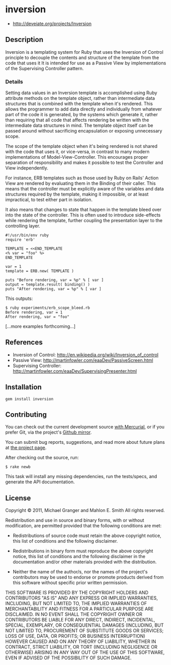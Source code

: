 # inversion

* http://deveiate.org/projects/Inversion


## Description

Inversion is a templating system for Ruby that uses the Inversion of Control 
principle to decouple the contents and structure of the template from the 
code that uses it It is intended for use as a Passive View by implementations 
of the Supervising Controller pattern.


### Details

Setting data values in an Inversion template is accomplished using Ruby
attribute methods on the template object, rather than intermediate data
structures that is combined with the template when it's rendered. This allows
the programmer to add data directly and individually from whatever part of the
code it is generated, by the systems which generate it, rather than requiring
that all code that affects rendering be written with the intermediate data
structures in mind. The template object itself can be passed around without
sacrificing encapsulation or exposing unnecessary scope.

The scope of the template object when it's being rendered is not shared with the
code that uses it, or vice-versa, in contrast to many modern implementations of
Model-View-Controller. This encourages proper separation of responsibility and
makes it possible to test the Controller and View independently.

For instance, ERB templates such as those used by Ruby on Rails' Action View are
rendered by evaluating them in the Binding of their caller. This means that the
controller must be explicitly aware of the variables and data structures
required by the template, making it impossible, or at least impractical, to test
either part in isolation.

It also means that changes to state that happen in the template bleed over into
the state of the controller. This is often used to introduce side-effects while
rendering the template, further coupling the presentation layer to the
controlling layer.

	#!/usr/bin/env ruby
	require 'erb'
	
	TEMPLATE = <<END_TEMPLATE
	<% var = "foo" %>
	END_TEMPLATE
	 
	var = 1
	template = ERB.new( TEMPLATE )
	   
	puts "Before rendering, var = %p" % [ var ]
	output = template.result( binding() )
	puts "After rendering, var = %p" % [ var ]

This outputs:
 
	$ ruby experiments/erb_scope_bleed.rb 
	Before rendering, var = 1
	After rendering, var = "foo"

[...more examples forthcoming...]


## References

* Inversion of Control: http://en.wikipedia.org/wiki/Inversion_of_control
* Passive View: http://martinfowler.com/eaaDev/PassiveScreen.html
* Supervising Controller: http://martinfowler.com/eaaDev/SupervisingPresenter.html


## Installation

    gem install inversion


## Contributing

You can check out the current development source [with Mercurial][hgrepo], or
if you prefer Git, via the project's [Github mirror][gitmirror].

You can submit bug reports, suggestions, and read more about future plans at
[the project page][projectpage].

After checking out the source, run:

	$ rake newb

This task will install any missing dependencies, run the tests/specs,
and generate the API documentation.


## License

Copyright © 2011, Michael Granger and Mahlon E. Smith
All rights reserved.

Redistribution and use in source and binary forms, with or without
modification, are permitted provided that the following conditions are met:

* Redistributions of source code must retain the above copyright notice,
  this list of conditions and the following disclaimer.

* Redistributions in binary form must reproduce the above copyright notice,
  this list of conditions and the following disclaimer in the documentation
  and/or other materials provided with the distribution.

* Neither the name of the author/s, nor the names of the project's
  contributors may be used to endorse or promote products derived from this
  software without specific prior written permission.

THIS SOFTWARE IS PROVIDED BY THE COPYRIGHT HOLDERS AND CONTRIBUTORS "AS IS"
AND ANY EXPRESS OR IMPLIED WARRANTIES, INCLUDING, BUT NOT LIMITED TO, THE
IMPLIED WARRANTIES OF MERCHANTABILITY AND FITNESS FOR A PARTICULAR PURPOSE ARE
DISCLAIMED. IN NO EVENT SHALL THE COPYRIGHT OWNER OR CONTRIBUTORS BE LIABLE
FOR ANY DIRECT, INDIRECT, INCIDENTAL, SPECIAL, EXEMPLARY, OR CONSEQUENTIAL
DAMAGES (INCLUDING, BUT NOT LIMITED TO, PROCUREMENT OF SUBSTITUTE GOODS OR
SERVICES; LOSS OF USE, DATA, OR PROFITS; OR BUSINESS INTERRUPTION) HOWEVER
CAUSED AND ON ANY THEORY OF LIABILITY, WHETHER IN CONTRACT, STRICT LIABILITY,
OR TORT (INCLUDING NEGLIGENCE OR OTHERWISE) ARISING IN ANY WAY OUT OF THE USE
OF THIS SOFTWARE, EVEN IF ADVISED OF THE POSSIBILITY OF SUCH DAMAGE.


[hgrepo]: http://repo.deveiate.org/Inversion
[gitmirror]: git://github.com/ged/Inversion.git
[projectpage]: http://deveiate.org/projects/Inversion



